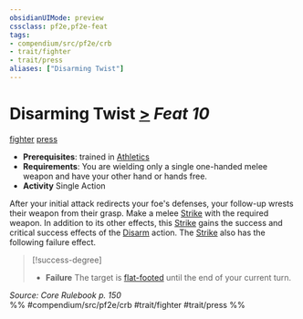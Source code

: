 ```yaml
---
obsidianUIMode: preview
cssclass: pf2e,pf2e-feat
tags:
- compendium/src/pf2e/crb
- trait/fighter
- trait/press
aliases: ["Disarming Twist"]
---
```

# Disarming Twist  [>](rules/core-rulebook/chapter-9-playing-the-game.md#Actions "Single Action") *Feat 10*  
[fighter](rules/traits/fighter.md "Fighter Class Trait")  [press](rules/traits/press.md "Press Combat Trait")  

- **Prerequisites**: trained in [Athletics](compendium/skills.md#Athletics)
- **Requirements**: You are wielding only a single one-handed melee weapon and have your other hand or hands free.
- **Activity** Single Action

After your initial attack redirects your foe's defenses, your follow-up wrests their weapon from their grasp. Make a melee [Strike](rules/actions/strike.md) with the required weapon. In addition to its other effects, this [Strike](rules/actions/strike.md) gains the success and critical success effects of the [Disarm](rules/actions/disarm.md) action. The [Strike](rules/actions/strike.md) also has the following failure effect.

> [!success-degree] 
> - **Failure** The target is [flat-footed](rules/conditions.md#Flat-footed) until the end of your current turn.

*Source: Core Rulebook p. 150*  
%% #compendium/src/pf2e/crb #trait/fighter #trait/press %%